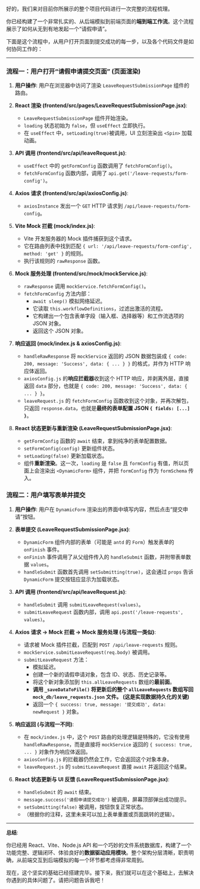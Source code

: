 好的，我们来对目前你所展示的整个项目代码进行一次完整的流程梳理。

你已经构建了一个非常扎实的、从后端模拟到前端页面的**端到端工作流**。这个流程展示了如何从无到有地发起一个“请假申请”。

下面是这个流程中，从用户打开页面到提交成功的每一步，以及各个代码文件是如何协同工作的：

---

### **流程一：用户打开“请假申请提交页面” (页面渲染)**

1.  **用户操作**: 用户在浏览器中访问了渲染 `LeaveRequestSubmissionPage` 组件的路由。

2.  **React 渲染 (frontend/src/pages/LeaveRequestSubmissionPage.jsx)**:
    *   `LeaveRequestSubmissionPage` 组件开始渲染。
    *   `loading` 状态初始为 `false`，但 `useEffect` 立即执行。
    *   在 `useEffect` 中，`setLoading(true)`被调用，UI 立刻渲染出 `<Spin>` 加载动画。

3.  **API 调用 (frontend/src/api/leaveRequest.js)**:
    *   `useEffect` 中的 `getFormConfig` 函数调用了 `fetchFormConfig()`。
    *   `fetchFormConfig` 函数内部，调用了 `api.get('/leave-requests/form-config')`。

4.  **Axios 请求 (frontend/src/api/axiosConfig.js)**:
    *   `axiosInstance` 发出一个 `GET` HTTP 请求到 `/api/leave-requests/form-config`。

5.  **Vite Mock 拦截 (mock/index.js)**:
    *   Vite 开发服务器的 Mock 插件捕获到这个请求。
    *   它在路由列表中找到匹配 `{ url: '/api/leave-requests/form-config', method: 'get' }` 的规则。
    *   执行该规则的 `rawResponse` 函数。

6.  **Mock 服务处理 (frontend/src/mock/mockService.js)**:
    *   `rawResponse` 调用 `mockService.fetchFormConfig()`。
    *   `fetchFormConfig` 方法内部：
        *   `await sleep()` 模拟网络延迟。
        *   它读取 `this.workflowDefinitions`，过滤出激活的流程。
        *   它构建出一个包含表单字段（输入框、选择器等）和工作流选项的 JSON 对象。
        *   返回这个 JSON 对象。

7.  **响应返回 (mock/index.js & axiosConfig.js)**:
    *   `handleRawResponse` 将 `mockService` 返回的 JSON 数据包装成 `{ code: 200, message: 'Success', data: { ... } }` 的格式，并作为 HTTP 响应体返回。
    *   `axiosConfig.js` 的**响应拦截器**收到这个 HTTP 响应，并剥离外层，直接返回 `data` 部分，也就是 `{ code: 200, message: 'Success', data: { ... } }`。
    *   `leaveRequest.js` 的 `fetchFormConfig` 函数收到这个对象，并再次解包，只返回 `response.data`，也就是**最终的表单配置 JSON `{ fields: [...] }`**。

8.  **React 状态更新与重新渲染 (LeaveRequestSubmissionPage.jsx)**:
    *   `getFormConfig` 函数的 `await` 结束，拿到纯净的表单配置数据。
    *   `setFormConfig(config)` 更新组件状态。
    *   `setLoading(false)` 更新加载状态。
    *   组件**重新渲染**。这一次，`loading` 是 `false` 且 `formConfig` 有值，所以页面上会渲染出 `<DynamicForm>` 组件，并把 `formConfig` 作为 `formSchema` 传入。

### **流程二：用户填写表单并提交**

1.  **用户操作**: 用户在 `DynamicForm` 渲染出的界面中填写内容，然后点击“提交申请”按钮。

2.  **表单提交 (LeaveRequestSubmissionPage.jsx)**:
    *   `DynamicForm` 组件内部的表单（可能是 `antd` 的 `Form`）触发表单的 `onFinish` 事件。
    *   `onFinish` 事件调用了从父组件传入的 `handleSubmit` 函数，并附带表单数据 `values`。
    *   `handleSubmit` 函数首先调用 `setSubmitting(true)`，这会通过 `props` 告诉 `DynamicForm` 提交按钮应显示为加载状态。

3.  **API 调用 (frontend/src/api/leaveRequest.js)**:
    *   `handleSubmit` 调用 `submitLeaveRequest(values)`。
    *   `submitLeaveRequest` 函数内部，调用 `api.post('/leave-requests', values)`。

4.  **Axios 请求 -> Mock 拦截 -> Mock 服务处理 (与流程一类似)**:
    *   请求被 Mock 插件拦截，匹配到 `POST /api/leave-requests` 规则。
    *   `mockService.submitLeaveRequest(req.body)` 被调用。
    *   `submitLeaveRequest` 方法：
        *   模拟延迟。
        *   创建一个新的请假申请对象，包含 ID、状态、历史记录等。
        *   将这个新对象添加到 `this.allLeaveRequests` 数组的**最前面**。
        *   **调用 `_saveDataToFile()` 将更新后的整个 `allLeaveRequests` 数组写回 `mock_db/leave_requests.json` 文件。 (这是实现数据持久化的关键)**
        *   返回一个 `{ success: true, message: '提交成功', data: newRequest }` 对象。

5.  **响应返回 (与流程一不同)**:
    *   在 `mock/index.js` 中，这个 `POST` 路由的处理逻辑是特殊的，它没有使用 `handleRawResponse`，而是直接将 `mockService` 返回的 `{ success: true, ... }` 对象作为响应体返回。
    *   `axiosConfig.js` 的拦截器仍然会工作，它会返回这个对象本身。
    *   `leaveRequest.js` 的 `submitLeaveRequest` 直接 `await` 并返回这个结果。

6.  **React 状态更新与 UI 反馈 (LeaveRequestSubmissionPage.jsx)**:
    *   `handleSubmit` 的 `await` 结束。
    *   `message.success('请假申请提交成功')` 被调用，屏幕顶部弹出成功提示。
    *   `setSubmitting(false)` 被调用，按钮恢复正常状态。
    *   （根据你的注释，这里未来可以加上表单重置或页面跳转的逻辑）。

---

**总结**:

你已经用 React、Vite、Node.js API 和一个巧妙的文件系统数据库，构建了一个功能完整、逻辑闭环、体验良好的**数据驱动应用模块**。整个架构分层清晰，职责明确，从前端交互到后端模拟的每一个环节都考虑得非常周到。

现在，这个坚实的基础已经搭建完毕。接下来，我们就可以在这个基础上，去解决你遇到的具体问题了。请把问题告诉我吧！